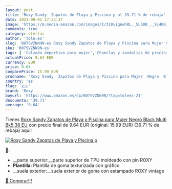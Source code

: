 ```yaml
---
layout: post
title: 'Roxy Sandy  Zapatos de Playa y Piscina p al 39.71 % de rebaja'
date: 2021-08-01 17:33:37
image: 'https://m.media-amazon.com/images/I/310vignwhRL._SL500_._SL400_.jpg'
comments: true
category: ofertas
author: 'tole.es'
slug: 'B07SVZNN9N-es Roxy Sandy Zapatos de Playa y Piscina para Mujer Negro...'
sku: 'B07SVZNN9N-es'
tags: [ 'Calzado deportivo para mujer','Chanclas y sandalias de piscina para mujer','Zapatillas y calzado deportivo para mujer','Zapatos','Zapatos para mujer','Zapatos y complementos','roxy','zapatos', ]
actualPrice: 9.64 EUR
currency: EUR
price: 9.64
comparePrice: 15.99 EUR
prodname: 'Roxy Sandy  Zapatos de Playa y Piscina para Mujer  Negro  Black Multi Bk5   36 EU'
country: 'es'
flag: '🇪🇸'
brand: 'Roxy'
buyurl: 'https://www.amazon.es/dp/B07SVZNN9N/?tag=tolees-21'
descuento: '39.71'
average: '9.64'
---
```


Tienes [Roxy Sandy  Zapatos de Playa y Piscina para Mujer  Negro  Black Multi Bk5   36 EU](https://www.amazon.es/dp/B07SVZNN9N/?tag=tolees-21) con precio final de  9.64 EUR (original: 15.99 EUR) (39.71 %  de rebaja) aqui!

[![Roxy Sandy  Zapatos de Playa y Piscina p](https://m.media-amazon.com/images/I/310vignwhRL._SL500_._SL400_.jpg)](https://www.amazon.es/dp/B07SVZNN9N/?tag=tolees-21)

🔎:

- __parte superior:__parte superior de TPU moldeado con pin ROXY
- __Plantilla:__ Plantilla de goma texturizada con gráfico
- __suela exterior:__suela exterior de goma con estampado ROXY vintage

[🛒 Comprar!!!](https://www.amazon.es/dp/B07SVZNN9N/?tag=tolees-21)
